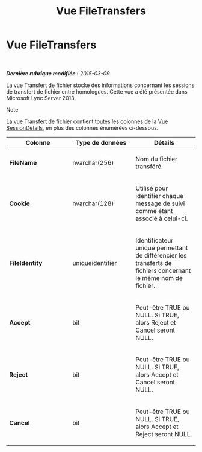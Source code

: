 ﻿---
title: Vue FileTransfers
TOCTitle: Vue FileTransfers
ms:assetid: e52c3ad0-152e-4a18-af1c-1aff0d205151
ms:mtpsurl: https://technet.microsoft.com/fr-fr/library/JJ721914(v=OCS.15)
ms:contentKeyID: 49891582
ms.date: 05/20/2016
mtps_version: v=OCS.15
ms.translationtype: HT
---

# Vue FileTransfers

 

_**Dernière rubrique modifiée :** 2015-03-09_

La vue Transfert de fichier stocke des informations concernant les sessions de transfert de fichier entre homologues. Cette vue a été présentée dans Microsoft Lync Server 2013.

> [!note]  
> La vue Transfert de fichier contient toutes les colonnes de la <a href="lync-server-2013-sessiondetails-view.md">Vue SessionDetails</a>, en plus des colonnes énumérées ci-dessous.


<table>
<colgroup>
<col style="width: 33%" />
<col style="width: 33%" />
<col style="width: 33%" />
</colgroup>
<thead>
<tr class="header">
<th>Colonne</th>
<th>Type de données</th>
<th>Détails</th>
</tr>
</thead>
<tbody>
<tr class="odd">
<td><p><strong>FileName</strong></p></td>
<td><p>nvarchar(256)</p></td>
<td><p>Nom du fichier transféré.</p></td>
</tr>
<tr class="even">
<td><p><strong>Cookie</strong></p></td>
<td><p>nvarchar(128)</p></td>
<td><p>Utilisé pour identifier chaque message de suivi comme étant associé à celui-ci.</p></td>
</tr>
<tr class="odd">
<td><p><strong>FileIdentity</strong></p></td>
<td><p>uniqueidentifier</p></td>
<td><p>Identificateur unique permettant de différencier les transferts de fichiers concernant le même nom de fichier.</p></td>
</tr>
<tr class="even">
<td><p><strong>Accept</strong></p></td>
<td><p>bit</p></td>
<td><p>Peut-être TRUE ou NULL. Si TRUE, alors Reject et Cancel seront NULL.</p></td>
</tr>
<tr class="odd">
<td><p><strong>Reject</strong></p></td>
<td><p>bit</p></td>
<td><p>Peut-être TRUE ou NULL. Si TRUE, alors Accept et Cancel seront NULL.</p></td>
</tr>
<tr class="even">
<td><p><strong>Cancel</strong></p></td>
<td><p>bit</p></td>
<td><p>Peut-être TRUE ou NULL. Si TRUE, alors Accept et Reject seront NULL.</p></td>
</tr>
</tbody>
</table>

